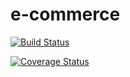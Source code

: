 # e-commerce
[![Build Status](https://travis-ci.com/rilwanmajaagun/e-commerce.svg?branch=admincontroller)](https://travis-ci.com/rilwanmajaagun/e-commerce)

[![Coverage Status](https://coveralls.io/repos/github/rilwanmajaagun/e-commerce/badge.svg?branch=master)](https://coveralls.io/github/rilwanmajaagun/e-commerce?branch=master)